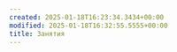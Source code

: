 ```yaml
---
created: 2025-01-18T16:23:34.3434+00:00
modified: 2025-01-18T16:32:55.5555+00:00
title: Занятия
---
```

